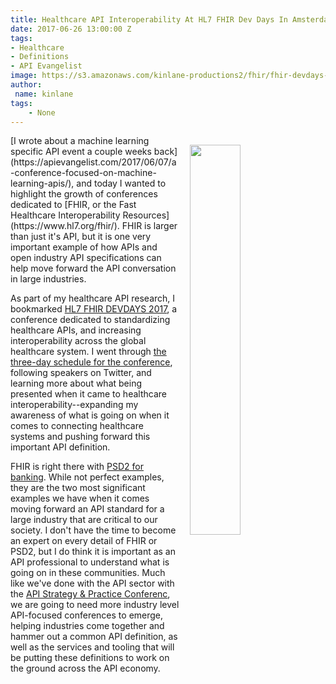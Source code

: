 ```yaml
---
title: Healthcare API Interoperability At HL7 FHIR Dev Days In Amsterdam
date: 2017-06-26 13:00:00 Z
tags:
- Healthcare
- Definitions
- API Evangelist
image: https://s3.amazonaws.com/kinlane-productions2/fhir/fhir-devdays-2017-amsterdam.png
author:
 name: kinlane
tags:
    - None
---
```

<p><a href="https://www.fhirdevdays.com/"><img src="https://s3.amazonaws.com/kinlane-productions2/fhir/fhir-devdays-2017-amsterdam.png" align="right" width="40%" style="padding: 15px;" /></a></p>[I wrote about a machine learning specific API event a couple weeks back](https://apievangelist.com/2017/06/07/a-conference-focused-on-machine-learning-apis/), and today I wanted to highlight the growth of conferences dedicated to [FHIR, or the Fast Healthcare Interoperability Resources](https://www.hl7.org/fhir/). FHIR is larger than just it's API, but it is one very important example of how APIs and open industry API specifications can help move forward the API conversation in large industries.

As part of my healthcare API research, I bookmarked [HL7 FHIR DEVDAYS 2017](https://www.fhirdevdays.com/), a conference dedicated to standardizing healthcare APIs, and increasing interoperability across the global healthcare system. I went through [the three-day schedule for the conference](https://www.fhirdevdays.com/schedule/), following speakers on Twitter, and learning more about what being presented when it came to healthcare interoperability--expanding my awareness of what is going on when it comes to connecting healthcare systems and pushing forward this important API definition.

FHIR is right there with [PSD2 for banking](https://www.eba.europa.eu/regulation-and-policy/payment-services-and-electronic-money/regulatory-technical-standards-on-strong-customer-authentication-and-secure-communication-under-psd2). While not perfect examples, they are the two most significant examples we have when it comes moving forward an API standard for a large industry that are critical to our society. I don't have the time to become an expert on every detail of FHIR or PSD2, but I do think it is important as an API professional to understand what is going on in these communities. Much like we've done with the API sector with the [API Strategy & Practice Conferenc](http://events.linuxfoundation.org/events/apistrat), we are going to need more industry level API-focused conferences to emerge, helping industries come together and hammer out a common API definition, as well as the services and tooling that will be putting these definitions to work on the ground across the API economy.
